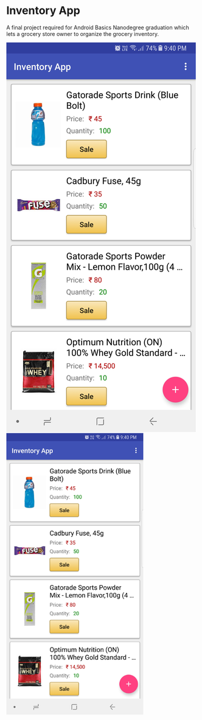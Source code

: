 # Inventory App

A final project required for Android Basics Nanodegree graduation which lets a grocery store owner to organize the grocery inventory.

![Screenshot](https://raw.githubusercontent.com/hrishikesh-kadam/inventory-app/master/screenshots/Screenshot_inventory_App.jpg)
<img src="https://raw.githubusercontent.com/hrishikesh-kadam/inventory-app/master/screenshots/Screenshot_inventory_App.jpg" width="360" height="740">